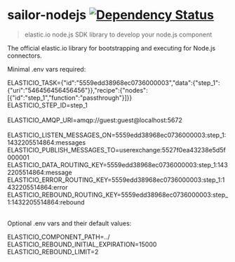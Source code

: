 # sailor-nodejs [![Dependency Status][daviddm-image]][daviddm-url]

> elastic.io node.js SDK library to develop your node.js component

The official elastic.io library for bootstrapping and executing for Node.js connectors.

Minimal .env vars required:

ELASTICIO_TASK={"id":"5559edd38968ec0736000003","data":{"step_1":{"uri":"546456456456456"}},"recipe":{"nodes":[{"id":"step_1","function":"passthrough"}]}} <br/>
ELASTICIO_STEP_ID=step_1<br/>
<br/>
ELASTICIO_AMQP_URI=amqp://guest:guest@localhost:5672<br/>
<br/>
ELASTICIO_LISTEN_MESSAGES_ON=5559edd38968ec0736000003:step_1:1432205514864:messages<br/>
ELASTICIO_PUBLISH_MESSAGES_TO=userexchange:5527f0ea43238e5d5f000001<br/>
ELASTICIO_DATA_ROUTING_KEY=5559edd38968ec0736000003:step_1:1432205514864:message<br/>
ELASTICIO_ERROR_ROUTING_KEY=5559edd38968ec0736000003:step_1:1432205514864:error<br/>
ELASTICIO_REBOUND_ROUTING_KEY=5559edd38968ec0736000003:step_1:1432205514864:rebound<br/>
<br/>

Optional .env vars and their default values:

ELASTICIO_COMPONENT_PATH=../ <br/>
ELASTICIO_REBOUND_INITIAL_EXPIRATION=15000 <br/>
ELASTICIO_REBOUND_LIMIT=2 <br/>

[daviddm-image]: https://david-dm.org/elasticio/sailor-nodejs.svg?theme=shields.io
[daviddm-url]: https://david-dm.org/elasticio/sailor-nodejs
